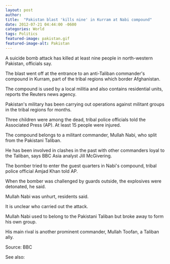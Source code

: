 ```yaml
---
layout: post
author: 
title:  "Pakistan blast 'kills nine' in Kurram at Nabi compound"
date: 2012-07-21 04:44:00 -0600
categories: World
tags: Politics
featured-image: pakistan.gif
featured-image-alt: Pakistan
---
```

A suicide bomb attack has killed at least nine people in north-western Pakistan, officials say.

The blast went off at the entrance to an anti-Taliban commander's compound in Kurram, part of the tribal regions which border Afghanistan.

The compound is used by a local militia and also contains residential units, reports the Reuters news agency.

Pakistan's military has been carrying out operations against militant groups in the tribal regions for months.

Three children were among the dead, tribal police officials told the Associated Press (AP). At least 15 people were injured.

The compound belongs to a militant commander, Mullah Nabi, who split from the Pakistani Taliban.

He has been involved in clashes in the past with other commanders loyal to the Taliban, says BBC Asia analyst Jill McGivering.

The bomber tried to enter the guest quarters in Nabi's compound, tribal police official Amjad Khan told AP.

When the bomber was challenged by guards outside, the explosives were detonated, he said.

Mullah Nabi was unhurt, residents said.

It is unclear who carried out the attack.

Mullah Nabi used to belong to the Pakistani Taliban but broke away to form his own group.

His main rival is another prominent commander, Mullah Toofan, a Taliban ally.

Source: BBC

<a href="https://www.bbc.com/news/world-asia-18937158" data-iframely-url></a>

See also: 
<a href="http://thenewworldpost.com/world/2022/02/22/911-sequence.html" data-iframely-url></a>
